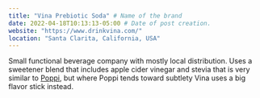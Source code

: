 ```yaml
---
title: "Vina Prebiotic Soda" # Name of the brand
date: 2022-04-18T10:13:13-05:00 # Date of post creation.
website: "https://www.drinkvina.com/"
location: "Santa Clarita, California, USA"
---
```


Small functional beverage company with mostly local distribution. Uses a sweetener blend that includes apple cider vinegar and stevia that is very similar to [Poppi](/brands/poppi), but where Poppi tends toward subtlety Vina uses a big flavor stick instead.